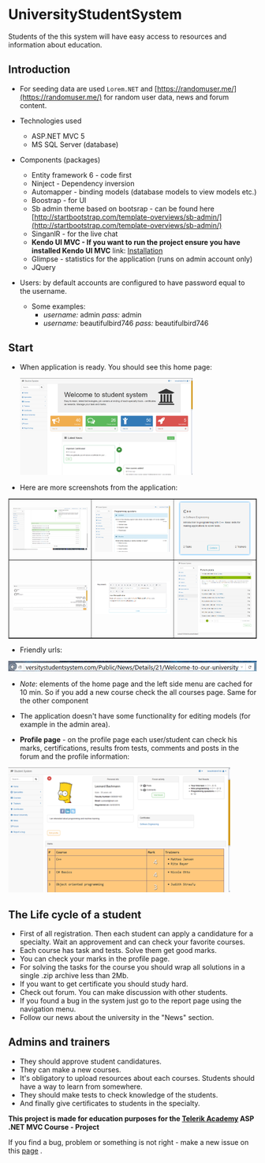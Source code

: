 # UniversityStudentSystem
Students of the this system will have easy access to resources and information about education. 

## Introduction 

* For seeding data are used `Lorem.NET` and [https://randomuser.me/](https://randomuser.me/) for random user data, news and forum content.
* Technologies used
    * ASP.NET MVC 5
    * MS SQL Server (database)
* Components (packages)
    * Entity framework 6 - code first
    * Ninject - Dependency inversion
    * Automapper - binding models (database models to view models etc.)
    * Boostrap - for UI
    * Sb admin theme based on bootsrap - can be found here [http://startbootstrap.com/template-overviews/sb-admin/](http://startbootstrap.com/template-overviews/sb-admin/)
    * SinganlR - for the live chat
    * __Kendo UI MVC - If you want to run the project ensure you have installed Kendo UI MVC__  link: [Installation](http://docs.telerik.com/kendo-ui/aspnet-mvc/asp-net-mvc-5) 
    * Glimpse - statistics for the application (runs on admin account only)
    * JQuery 

* Users: by default accounts are configured to have password equal to the username. 
    * Some examples:
        * _username:_ admin _pass:_ admin
        * _username:_ beautifulbird746 _pass:_ beautifulbird746

## Start
* When application is ready. You should see this home page:

  <img src="./Images/homepage.png" width="350" />

* Here are more screenshots from the application:
<table border="1">
    <tr>
        <td>
            <img src="./Images/forum.png" width="350" />
        </td>
        <td>
            <img src="./Images/tests.png" width="350" />
        </td>
        <td>
            <img src="./Images/course.png" width="350" />
        </td>
    </tr>
    <tr>
        <td>
            <img src="./Images/chat.png" width="350" />
        </td>
        <td>
            <img src="./Images/TaskAddEditor.png" width="350" />
        </td>
        <td>
            <img src="./Images/forum_index.png" width="350" />
        </td>
    </tr>
</table>

* Friendly urls:
 
<img src="./Images/location-bar.png"  >

* _Note_: elements of the home page and the left side menu are cached for 10 min.
So if you add a new course check the all courses page. Same for the other component

* The application doesn't have some functionality for editing models (for example in the admin area). 

* __Profile page__ - on the profile page each user/student can check his marks, certifications, results from tests, comments and posts in the forum 
and the profile information: 

<img src="./Images/profile.png" width="450" />

## The Life cycle of a student

* First of all registration. Then each student can apply a candidature for a specialty. Wait an approvement and can check your favorite courses. 
* Each course has task and tests. Solve them get good marks. 
* You can check your marks in the profile page.
* For solving the tasks for the course you should wrap all solutions in a single .zip archive less than 2Mb.
* If you want to get certificate you should study hard.
* Check out forum. You can make discussion with other students.
* If you found a bug in the system just go to the report page using the navigation menu.
* Follow our news about the university in the "News" section.
	
## Admins and trainers
	
* They should approve student candidatures.
* They can make a new courses.
* It's obligatory to upload resources about each courses. Students should have a way to learn from somewhere. 
* They should make tests to check knowledge of the students. 
* And finally give certificates to students in the specialty. 
	

<strong>This project is made for education purposes for the [Telerik Academy](http://telerikacademy.com/) ASP .NET MVC Course - Project</strong>
 
<p> If you find a bug, problem or something is not right - make a new issue on this <a href="https://github.com/M-Yankov/UniversityStudentSystem/issues/new/">page</a> .</p>
